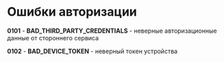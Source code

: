 # Ошибки авторизации

**0101** - **BAD_THIRD_PARTY_CREDENTIALS** - неверные авторизационные данные от стороннего сервиса

**0102** - **BAD_DEVICE_TOKEN** - неверный токен устройства